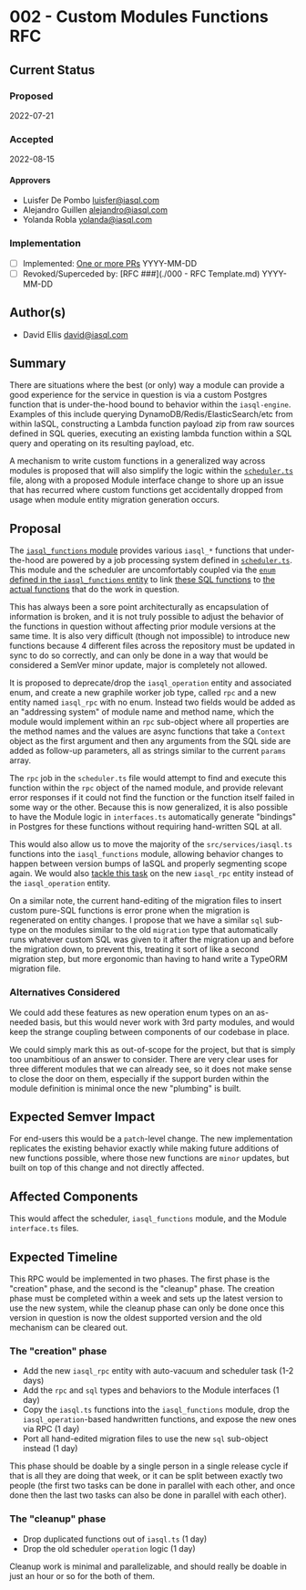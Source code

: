 # 002 - Custom Modules Functions RFC

## Current Status

### Proposed

2022-07-21

### Accepted

2022-08-15

#### Approvers

- Luisfer De Pombo <luisfer@iasql.com>
- Alejandro Guillen <alejandro@iasql.com>
- Yolanda Robla <yolanda@iasql.com>

### Implementation

- [ ] Implemented: [One or more PRs](https://github.com/iasql/iasql-engine/some-pr-link-here) YYYY-MM-DD
- [ ] Revoked/Superceded by: [RFC ###](./000 - RFC Template.md) YYYY-MM-DD

## Author(s)

- David Ellis <david@iasql.com>

## Summary

There are situations where the best (or only) way a module can provide a good experience for the service in question is via a custom Postgres function that is under-the-hood bound to behavior within the `iasql-engine`. Examples of this include querying DynamoDB/Redis/ElasticSearch/etc from within IaSQL, constructing a Lambda function payload zip from raw sources defined in SQL queries, executing an existing lambda function within a SQL query and operating on its resulting payload, etc.

A mechanism to write custom functions in a generalized way across modules is proposed that will also simplify the logic within the [`scheduler.ts`](../src/services/scheduler.ts) file, along with a proposed Module interface change to shore up an issue that has recurred where custom functions get accidentally dropped from usage when module entity migration generation occurs.

## Proposal

The [`iasql_functions` module](../src/modules/0.0.14/iasql_functions) provides various `iasql_*` functions that under-the-hood are powered by a job processing system defined in [`scheduler.ts`](../src/services/scheduler.ts). This module and the scheduler are uncomfortably coupled via the [`enum` defined in the `iasql_functions` entity](../src/modules/0.0.14/iasql_functions/entity/index.ts) to link [these SQL functions](../src/modules/0.0.14/iasql_functions/sql/create_fns.sql) to [the actual functions](../src/services/iasql.ts) that do the work in question.

This has always been a sore point architecturally as encapsulation of information is broken, and it is not truly possible to adjust the behavior of the functions in question without affecting prior module versions at the same time. It is also very difficult (though not impossible) to introduce new functions because 4 different files across the repository must be updated in sync to do so correctly, and can only be done in a way that would be considered a SemVer minor update, major is completely not allowed.

It is proposed to deprecate/drop the `iasql_operation` entity and associated enum, and create a new graphile worker job type, called `rpc` and a new entity named `iasql_rpc` with no enum. Instead two fields would be added as an "addressing system" of module name and method name, which the module would implement within an `rpc` sub-object where all properties are the method names and the values are async functions that take a `Context` object as the first argument and then any arguments from the SQL side are added as follow-up parameters, all as strings similar to the current `params` array.

The `rpc` job in the `scheduler.ts` file would attempt to find and execute this function within the `rpc` object of the named module, and provide relevant error responses if it could not find the function or the function itself failed in some way or the other. Because this is now generalized, it is also possible to have the Module logic in `interfaces.ts` automatically generate "bindings" in Postgres for these functions without requiring hand-written SQL at all.

This would also allow us to move the majority of the `src/services/iasql.ts` functions into the `iasql_functions` module, allowing behavior changes to happen between version bumps of IaSQL and properly segmenting scope again. We would also [tackle this task](https://github.com/iasql/iasql-engine/issues/1016) on the new `iasql_rpc` entity instead of the `iasql_operation` entity.

On a similar note, the current hand-editing of the migration files to insert custom pure-SQL functions is error prone when the migration is regenerated on entity changes. I propose that we have a similar `sql` sub-type on the modules similar to the old `migration` type that automatically runs whatever custom SQL was given to it after the migration up and before the migration down, to prevent this, treating it sort of like a second migration step, but more ergonomic than having to hand write a TypeORM migration file.

### Alternatives Considered

We could add these features as new operation enum types on an as-needed basis, but this would never work with 3rd party modules, and would keep the strange coupling between components of our codebase in place.

We could simply mark this as out-of-scope for the project, but that is simply too unambitious of an answer to consider. There are very clear uses for three different modules that we can already see, so it does not make sense to close the door on them, especially if the support burden within the module definition is minimal once the new "plumbing" is built.

## Expected Semver Impact

For end-users this would be a `patch`-level change. The new implementation replicates the existing behavior exactly while making future additions of new functions possible, where those new functions are `minor` updates, but built on top of this change and not directly affected.

## Affected Components

This would affect the scheduler, `iasql_functions` module, and the Module `interface.ts` files.

## Expected Timeline

This RPC would be implemented in two phases. The first phase is the "creation" phase, and the second is the "cleanup" phase. The creation phase must be completed within a week and sets up the latest version to use the new system, while the cleanup phase can only be done once this version in question is now the oldest supported version and the old mechanism can be cleared out.

### The "creation" phase

- Add the new `iasql_rpc` entity with auto-vacuum and scheduler task (1-2 days)
- Add the `rpc` and `sql` types and behaviors to the Module interfaces (1 day)
- Copy the `iasql.ts` functions into the `iasql_functions` module, drop the `iasql_operation`-based handwritten functions, and expose the new ones via RPC (1 day)
- Port all hand-edited migration files to use the new `sql` sub-object instead (1 day)

This phase should be doable by a single person in a single release cycle if that is all they are doing that week, or it can be split between exactly two people (the first two tasks can be done in parallel with each other, and once done then the last two tasks can also be done in parallel with each other).

### The "cleanup" phase

- Drop duplicated functions out of `iasql.ts` (1 day)
- Drop the old scheduler `operation` logic (1 day)

Cleanup work is minimal and parallelizable, and should really be doable in just an hour or so for the both of them.
